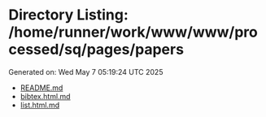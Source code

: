 # Directory Listing: /home/runner/work/www/www/processed/sq/pages/papers
Generated on: Wed May  7 05:19:24 UTC 2025

- [README.md](README.md)
- [bibtex.html.md](bibtex.html.md)
- [list.html.md](list.html.md)
